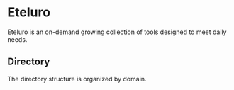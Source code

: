 # Eteluro

Eteluro is an on-demand growing collection of tools designed to meet daily needs.

## Directory

The directory structure is organized by domain.
